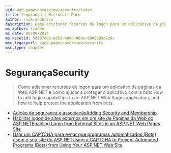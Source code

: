 ```yaml
---
uid: web-pages/overview/security/index
title: Segurança | Microsoft Docs
author: rick-anderson
description: Como adicionar recursos de logon para um aplicativo de páginas da Web ASP.NET e como ajudar a proteger o aplicativo contra bots.
ms.author: riande
ms.date: 09/08/2014
ms.assetid: 58187ddb-bd53-406d-88be-8908905d726c
msc.legacyurl: /web-pages/overview/security
msc.type: chapter
---
```

<a name="security"></a><span data-ttu-id="fc0aa-103">Segurança</span><span class="sxs-lookup"><span data-stu-id="fc0aa-103">Security</span></span>
====================
> <span data-ttu-id="fc0aa-104">Como adicionar recursos de logon para um aplicativo de páginas da Web ASP.NET e como ajudar a proteger o aplicativo contra bots.</span><span class="sxs-lookup"><span data-stu-id="fc0aa-104">How to add login capabilities to an ASP.NET Web Pages application, and how to help protect the application from bots.</span></span>


- [<span data-ttu-id="fc0aa-105">Adição de segurança e associação</span><span class="sxs-lookup"><span data-stu-id="fc0aa-105">Adding Security and Membership</span></span>](16-adding-security-and-membership.md)
- [<span data-ttu-id="fc0aa-106">Habilitar logon de sites externos em um site de Páginas da Web do ASP.NET</span><span class="sxs-lookup"><span data-stu-id="fc0aa-106">Enabling Login from External Sites in an ASP.NET Web Pages Site</span></span>](enabling-login-from-external-sites-in-an-aspnet-web-pages-site.md)
- [<span data-ttu-id="fc0aa-107">Usar um CAPTCHA para evitar que programas automatizados (Bots) usem o seu site do ASP.NET</span><span class="sxs-lookup"><span data-stu-id="fc0aa-107">Using a CAPTCHA to Prevent Automated Programs (Bots) from Using Your ASP.NET Web Site</span></span>](using-a-catpcha-to-prevent-automated-programs-bots-from-using-your-aspnet-web-site.md)
